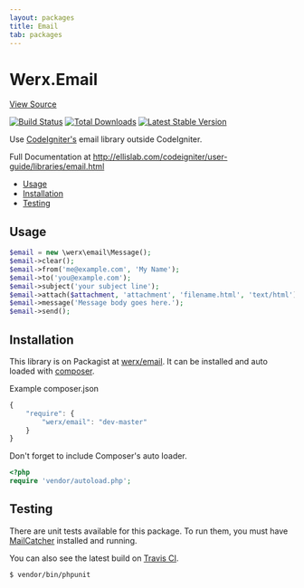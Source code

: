 ```yaml
---
layout: packages
title: Email
tab: packages
---
```


<h1>Werx.Email</h1>
<p class="pull-right"><a class="btn btn-info btn-sm" href="https://github.com/werx/email">View Source</a></p>

[![Build Status](https://travis-ci.org/werx/email.png?branch=master)](https://travis-ci.org/werx/email) [![Total Downloads](https://poser.pugx.org/werx/email/downloads.png)](https://packagist.org/packages/werx/email) [![Latest Stable Version](https://poser.pugx.org/werx/email/v/stable.png)](https://packagist.org/packages/werx/email)

<p class="lead">Use <a href="https://github.com/EllisLab/CodeIgniter/">CodeIgniter's</a> email library outside CodeIgniter.</p>

Full Documentation at <http://ellislab.com/codeigniter/user-guide/libraries/email.html>

<ul>
    <li><a href="#usage">Usage</a></li>
    <li><a href="#installation">Installation</a></li>
    <li><a href="#testing">Testing</a></li>
</ul>

## Usage

```php
$email = new \werx\email\Message();
$email->clear();
$email->from('me@example.com', 'My Name');
$email->to('you@example.com');
$email->subject('your subject line');
$email->attach($attachment, 'attachment', 'filename.html', 'text/html');
$email->message('Message body goes here.');
$email->send();
```

## Installation
This library is on Packagist at [werx/email](https://packagist.org/packages/werx/email). It can be installed and auto loaded with [composer](https://getcomposer.org).

Example composer.json

``` javascript
{
	"require": {
		"werx/email": "dev-master"
	}
}
```

Don't forget to include Composer's auto loader.

``` php
<?php
require 'vendor/autoload.php';
```

## Testing
There are unit tests available for this package. To run them, you must have [MailCatcher](http://mailcatcher.me/) installed and running.

You can also see the latest build on [Travis CI](https://travis-ci.org/werx/email).

``` bash
$ vendor/bin/phpunit
```
